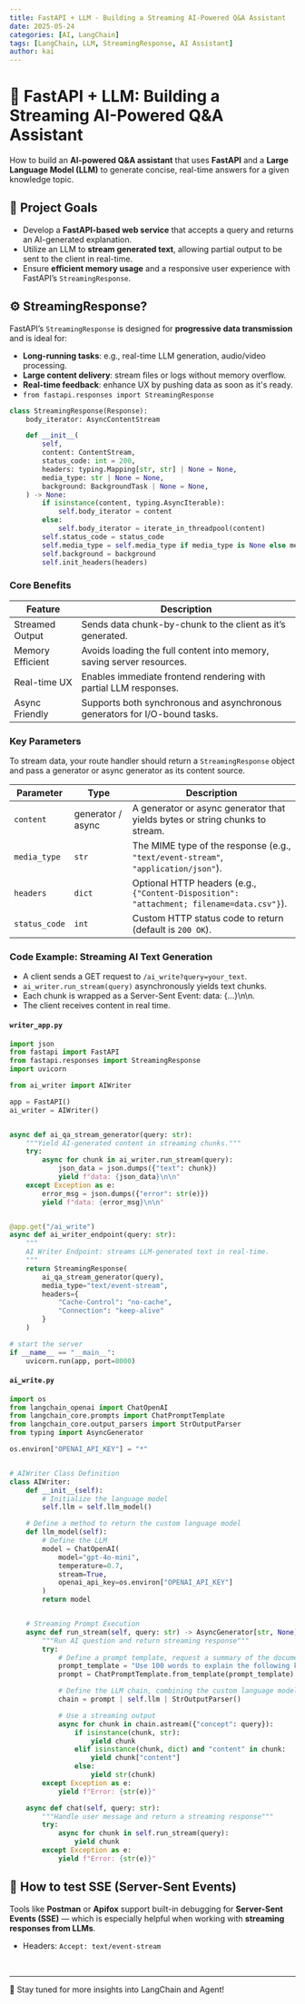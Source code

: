 ```yaml
---
title: FastAPI + LLM - Building a Streaming AI-Powered Q&A Assistant
date: 2025-05-24
categories: [AI, LangChain]
tags: [LangChain, LLM, StreamingResponse, AI Assistant]
author: kai
---
```


# 🚀 FastAPI + LLM: Building a Streaming AI-Powered Q&A Assistant

How to build an **AI-powered Q&A assistant** that uses **FastAPI** and a **Large Language Model (LLM)** to generate concise, real-time answers for a given knowledge topic.


## 📌 Project Goals

- Develop a **FastAPI-based web service** that accepts a query and returns an AI-generated explanation.
- Utilize an LLM to **stream generated text**, allowing partial output to be sent to the client in real-time.
- Ensure **efficient memory usage** and a responsive user experience with FastAPI’s `StreamingResponse`.


## ⚙️ StreamingResponse?

FastAPI’s `StreamingResponse` is designed for **progressive data transmission** and is ideal for:

- **Long-running tasks**: e.g., real-time LLM generation, audio/video processing.
- **Large content delivery**: stream files or logs without memory overflow.
- **Real-time feedback**: enhance UX by pushing data as soon as it's ready.
- `from fastapi.responses import StreamingResponse`

```python
class StreamingResponse(Response):
    body_iterator: AsyncContentStream

    def __init__(
        self,
        content: ContentStream,
        status_code: int = 200,
        headers: typing.Mapping[str, str] | None = None,
        media_type: str | None = None,
        background: BackgroundTask | None = None,
    ) -> None:
        if isinstance(content, typing.AsyncIterable):
            self.body_iterator = content
        else:
            self.body_iterator = iterate_in_threadpool(content)
        self.status_code = status_code
        self.media_type = self.media_type if media_type is None else media_type
        self.background = background
        self.init_headers(headers)
```

###  Core Benefits

| Feature           | Description                                                                 |
|-------------------|-----------------------------------------------------------------------------|
| Streamed Output | Sends data chunk-by-chunk to the client as it’s generated.                  |
| Memory Efficient | Avoids loading the full content into memory, saving server resources.       |
| Real-time UX     | Enables immediate frontend rendering with partial LLM responses.            |
| Async Friendly   | Supports both synchronous and asynchronous generators for I/O-bound tasks. |


###  Key Parameters
To stream data, your route handler should return a `StreamingResponse` object and pass a generator or async generator as its content source.

| **Parameter**   | **Type**              | **Description**                                                                 |
|-----------------|-----------------------|---------------------------------------------------------------------------------|
| `content`       | generator / async     | A generator or async generator that yields bytes or string chunks to stream.   |
| `media_type`    | `str`                 | The MIME type of the response (e.g., `"text/event-stream"`, `"application/json"`). |
| `headers`       | `dict`                | Optional HTTP headers (e.g., `{"Content-Disposition": "attachment; filename=data.csv"}`). |
| `status_code`   | `int`                 | Custom HTTP status code to return (default is `200 OK`).                        |

### Code Example: Streaming AI Text Generation
- A client sends a GET request to `/ai_write?query=your_text`.
- `ai_writer.run_stream(query)` asynchronously yields text chunks.
- Each chunk is wrapped as a Server-Sent Event: data: {...}\n\n.
- The client receives content in real time.

#### `writer_app.py`
```python
import json
from fastapi import FastAPI
from fastapi.responses import StreamingResponse
import uvicorn

from ai_writer import AIWriter

app = FastAPI()
ai_writer = AIWriter()


async def ai_qa_stream_generator(query: str):
    """Yield AI-generated content in streaming chunks."""
    try:
        async for chunk in ai_writer.run_stream(query):
            json_data = json.dumps({"text": chunk})
            yield f"data: {json_data}\n\n"
    except Exception as e:
        error_msg = json.dumps({"error": str(e)})
        yield f"data: {error_msg}\n\n"


@app.get("/ai_write")
async def ai_writer_endpoint(query: str):
    """
    AI Writer Endpoint: streams LLM-generated text in real-time.
    """
    return StreamingResponse(
        ai_qa_stream_generator(query),
        media_type="text/event-stream",
        headers={
            "Cache-Control": "no-cache",
            "Connection": "keep-alive"
        }
    )

# start the server
if __name__ == "__main__":
    uvicorn.run(app, port=8000)
```

#### `ai_write.py`

```python
import os
from langchain_openai import ChatOpenAI
from langchain_core.prompts import ChatPromptTemplate
from langchain_core.output_parsers import StrOutputParser
from typing import AsyncGenerator

os.environ["OPENAI_API_KEY"] = "*"  


# AIWriter Class Definition
class AIWriter:
    def __init__(self):
        # Initialize the language model
        self.llm = self.llm_model()

    # Define a method to return the custom language model
    def llm_model(self):
        # Define the LLM
        model = ChatOpenAI(
            model="gpt-4o-mini",
            temperature=0.7,
            stream=True, 
            openai_api_key=os.environ["OPENAI_API_KEY"]
        )
        return model


    # Streaming Prompt Execution
    async def run_stream(self, query: str) -> AsyncGenerator[str, None]:
        """Run AI question and return streaming response"""
        try:
            # Define a prompt template, request a summary of the document
            prompt_template = "Use 100 words to explain the following knowledge point or introduce:{concept}"
            prompt = ChatPromptTemplate.from_template(prompt_template)

            # Define the LLM chain, combining the custom language model and prompt
            chain = prompt | self.llm | StrOutputParser()

            # Use a streaming output
            async for chunk in chain.astream({"concept": query}):
                if isinstance(chunk, str):
                    yield chunk
                elif isinstance(chunk, dict) and "content" in chunk:
                    yield chunk["content"]
                else:
                    yield str(chunk)
        except Exception as e:
            yield f"Error: {str(e)}"

    async def chat(self, query: str):
        """Handle user message and return a streaming response"""
        try:
            async for chunk in self.run_stream(query):
                yield chunk
        except Exception as e:
            yield f"Error: {str(e)}"
```


## 🧪 How to test SSE (Server-Sent Events)
Tools like **Postman** or **Apifox** support built-in debugging for **Server-Sent Events (SSE)** — which is especially helpful when working with **streaming responses from LLMs**.

- Headers: `Accept: text/event-stream`





<br>




---

🚀 Stay tuned for more insights into LangChain and Agent!



